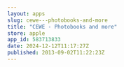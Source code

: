```yaml
---
layout: apps
slug: cewe---photobooks-and-more
title: "CEWE - Photobooks and more"
store: apple
app_id: 583713833
date: 2024-12-12T11:17:27Z
published: 2013-09-02T11:22:23Z
---
```

